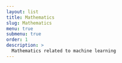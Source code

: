```yaml
---
layout: list
title: Mathematics
slug: Mathematics
menu: true
submenu: true
order: 1
description: >
  Mathematics related to machine learning
---
```


